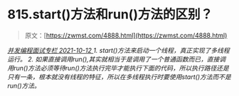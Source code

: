 <!--yml
category: 未分类
date: 0001-01-01 00:00:00
-->

# 815.start()⽅法和run()⽅法的区别？

> 原文：[https://zwmst.com/4888.html](https://zwmst.com/4888.html)

   [ *并发编程面试专栏* ](https://zwmst.com/%e5%b9%b6%e5%8f%91%e7%bc%96%e7%a8%8b%e9%9d%a2%e8%af%95%e4%b8%93%e6%a0%8f)*[ <time datetime="2021-10-13T00:54:08+08:00"> 2021-10-12 </time> ](https://zwmst.com/4888.html)  1.  start()⽅法来启动⼀个线程，真正实现了多线程运⾏。
2.  如果直接调⽤run(),其实就相当于是调⽤了⼀个普通函数⽽已，直接调⽤run()⽅法必须等待run()⽅法执⾏完毕才能执⾏下⾯的代码，所以执⾏路径还是只有⼀条，根本就没有线程的特征，所以在多线程执⾏时要使⽤start()⽅法⽽不是run()⽅法。*